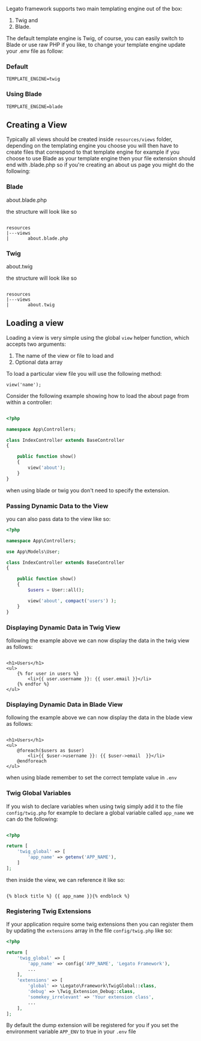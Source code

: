 Legato framework supports two main templating engine out of the box: 

1. Twig and 
1. Blade.

The default template engine is Twig, of course, you can 
easily switch to Blade or use raw PHP if you like, to 
change your template engine update your .env file as follow:

### Default 

```
TEMPLATE_ENGINE=twig
```

### Using Blade

```
TEMPLATE_ENGINE=blade
```

## Creating a View

Typically all views should be created inside ```resources/views``` folder, depending on the templating engine you choose you will then have to create files that correspond to that template engine for example if you choose to use Blade as your template engine then your file extension should end with .blade.php so if you're creating an about us page you might do the following:

### Blade

about.blade.php 

the structure will look like so

```

resources
|---views
|       about.blade.php

```

### Twig

about.twig 

the structure will look like so

```

resources
|---views
|       about.twig

```

## Loading a view

Loading a view is very simple using the global `view` helper function, which accepts two arguments:

1. The name of the view or file to load and 
1. Optional data array 

To load a particular view file you will use the following method:

`view('name');`

Consider the following example showing how to load the 
about page from within a controller:

```php

<?php

namespace App\Controllers;

class IndexController extends BaseController
{

    public function show()
    {
        view('about');
    }
}

```
when using blade or twig you don't need to specify the extension. 

### Passing Dynamic Data to the View

you can also pass data to the view like so:

```php
<?php

namespace App\Controllers;

use App\Models\User;

class IndexController extends BaseController
{

    public function show()
    {
        $users = User::all();

        view('about', compact('users') );
    }
}

``` 

### Displaying Dynamic Data in Twig View

following the example above we can now display the 
data in the twig view as follows: 

```twig

<h1>Users</h1>
<ul>
    {% for user in users %}
        <li>{{ user.username }}: {{ user.email }}</li>
    {% endfor %}
</ul>

```

### Displaying Dynamic Data in Blade View

following the example above we can now display the data in 
the blade view as follows: 

```blade

<h1>Users</h1>
<ul>
    @foreach($users as $user)
        <li>{{ $user->username }}: {{ $user->email  }}</li>
    @endforeach
</ul>

```

when using blade remember to set the correct template value in `.env`

### Twig Global Variables

If you wish to declare variables when using twig simply add 
it to the file `config/twig.php` for example to declare a global variable called `app_name` we can do the following:

```php

<?php

return [
    'twig_global' => [
        'app_name' => getenv('APP_NAME'),
    ]
];

```

then inside the view, we can reference it like so: 

```twig

{% block title %} {{ app_name }}{% endblock %}

```

### Registering Twig Extensions

If your application require some twig extensions then you can register them by updating the `extensions` 
array in the file `config/twig.php` like so:

```php
<?php

return [
    'twig_global' => [
        'app_name' => config('APP_NAME', 'Legato Framework'),
        ...
    ],
    'extensions' => [
        'global' => \Legato\Framework\TwigGlobal::class,
        'debug' => \Twig_Extension_Debug::class,
        'somekey_irrelevant' => 'Your extension class',
        ...
    ],
];
```

By default the dump extension will be registered for you if you set the environment
variable `APP_ENV` to true in your `.env` file







